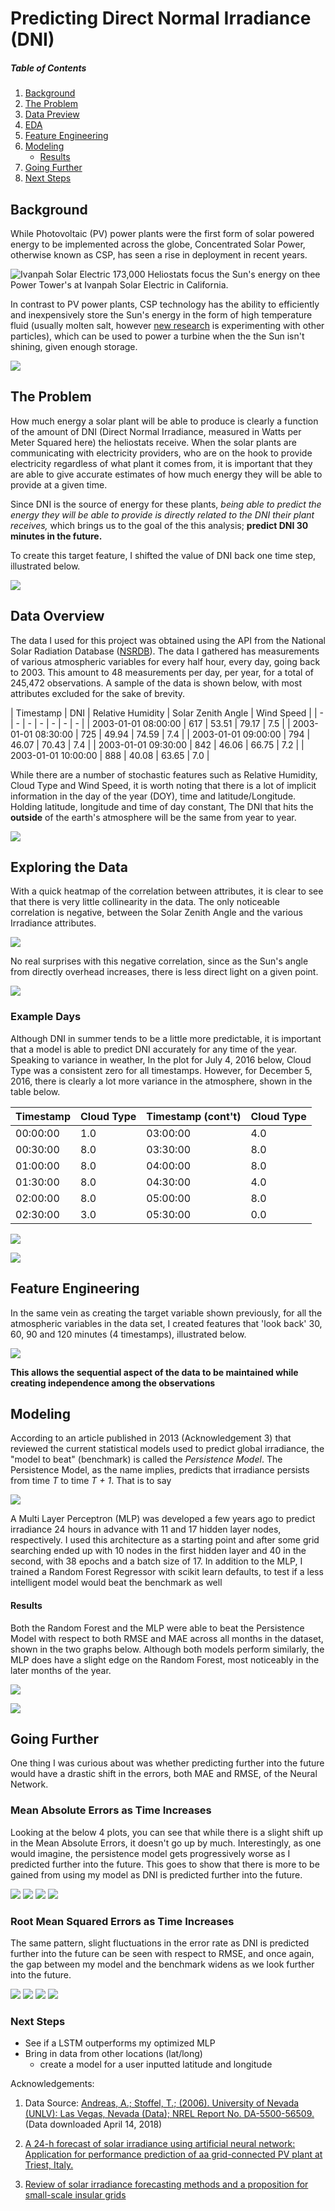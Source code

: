# Predicting Direct Normal Irradiance (DNI)

##### Table of Contents

1. [Background](#background)
2. [The Problem](#the-problem)
3. [Data Preview](#data-overview)
4. [EDA](#exploring-the-data)
5. [Feature Engineering](#feature-engineering)
6. [Modeling](#modeling)
    + [Results](#results)
7. [Going Further](#going-further)
8. [Next Steps](#next-steps)

## Background

While Photovoltaic (PV) power plants were the first form of solar powered energy to be implemented across the globe, Concentrated Solar Power, otherwise known as CSP, has seen a rise in deployment in recent years.

![Ivanpah Solar Electric](images/ivanpah_2.png)
173,000 Heliostats focus the Sun's energy on thee Power Tower's at Ivanpah Solar Electric in California.

In contrast to PV power plants, CSP technology has the ability to efficiently and inexpensively store the Sun's energy in the form of high temperature fluid (usually molten salt, however [new research](https://www.energy.gov/sites/prod/files/2016/08/f33/05-Ho_falling_particle_receiver_CSPSummit2016_0.pdf) is experimenting with other particles), which can be used to power a turbine when the the Sun isn't shining, given enough storage.

![](images/csp_diagram.jpg)

## The Problem

How much energy a solar plant will be able to produce is clearly a function of the amount of DNI (Direct Normal Irradiance, measured in Watts per Meter Squared here) the heliostats receive. When the solar plants are communicating with electricity providers, who are on the hook to provide electricity regardless of what plant it comes from, it is important that they are able to give accurate estimates of how much energy they will be able to provide at a given time.

Since DNI is the source of energy for these plants, *being able to predict the energy they will be able to provide is directly related to the DNI their plant receives,* which brings us to the goal of the this analysis; **predict DNI 30 minutes in the future.**

To create this target feature, I shifted the value of DNI back one time step, illustrated below.

![](images/target_feature_creation.png)

## Data Overview

The data I used for this project was obtained using the API from the National Solar Radiation Database ([NSRDB](https://nsrdb.nrel.gov/)). The data I gathered has measurements of various atmospheric variables for every half hour, every day, going back to 2003. This amount to 48 measurements per day, per year, for a total of 245,472 observations. A sample of the data is shown below, with most attributes excluded for the sake of brevity.

| Timestamp | DNI | Relative Humidity | Solar Zenith Angle | Wind Speed |
| - | - | - | - | - | - | - |
| 2003-01-01 08:00:00 | 617 | 53.51 | 79.17 | 7.5 |
| 2003-01-01 08:30:00 | 725 | 49.94 | 74.59 | 7.4 |
| 2003-01-01 09:00:00 | 794 | 46.07 | 70.43 | 7.4 |
| 2003-01-01 09:30:00 | 842 | 46.06 | 66.75 | 7.2 |
| 2003-01-01 10:00:00 | 888 | 40.08 | 63.65 | 7.0 |

While there are a number of stochastic features such as Relative Humidity, Cloud Type and Wind Speed, it is worth noting that there is a lot of implicit information in the day of the year (DOY), time and latitude/Longitude. Holding latitude, longitude and time of day constant, The DNI that hits the **outside** of the earth's atmosphere will be the same from year to year.

![](images/earth_orbit.jpg)

## Exploring the Data

With a quick heatmap of the correlation between attributes, it is clear to see that there is very little collinearity in the data. The only noticeable correlation is negative, between the Solar Zenith Angle and the various Irradiance attributes.

![](images/heatmap.png)

No real surprises with this negative correlation, since as the Sun's angle from directly overhead increases, there is less direct light on a given point.

![](images/sun_position.png)


### Example Days

Although DNI in summer tends to be a little more predictable, it is important that a model is able to predict DNI accurately for any time of the year. Speaking to variance in weather, In the plot for July 4, 2016 below, Cloud Type was a consistent zero for all timestamps. However, for December 5, 2016, there is clearly a lot more variance in the atmosphere, shown in the table below.

| Timestamp | Cloud Type | Timestamp (cont't) | Cloud Type |
| - | - | - | - |
| 00:00:00 |  1.0 | 03:00:00 |  4.0 |
| 00:30:00 |  8.0 | 03:30:00 |  8.0 |
| 01:00:00 |  8.0 | 04:00:00 |  8.0 |
| 01:30:00 |  8.0 | 04:30:00 |  4.0 |
| 02:00:00 |  8.0 | 05:00:00 |  8.0 |
| 02:30:00 |  3.0 | 05:30:00 |  0.0 |


![](images/irradiance_20160704.png)

![](images/irradiance_20161205.png)

## Feature Engineering

In the same vein as creating the target variable shown previously, for all the atmospheric variables in the data set, I created features that 'look back' 30, 60, 90 and 120 minutes (4 timestamps), illustrated below.

![](images/timestep_engineering.png)

**This allows the sequential aspect of the data to be maintained while creating independence among the observations**

## Modeling

According to an article published in 2013 (Acknowledgement 3) that reviewed the current statistical models used to predict global irradiance, the "model to beat" (benchmark) is called the *Persistence Model*. The Persistence Model, as the name implies, predicts that irradiance persists from time *T* to time *T + 1*. That is to say

![](images/persistence_model_formula.png)

A Multi Layer Perceptron (MLP) was developed a few years ago to predict irradiance 24 hours in advance with 11 and 17 hidden layer nodes, respectively. I used this architecture as a starting point and after some grid searching ended up with 10 nodes in the first hidden layer and 40 in the second, with 38 epochs and a batch size of 17. In addition to the MLP, I trained a Random Forest Regressor with scikit learn defaults, to test if a less intelligent model would beat the benchmark as well

#### Results

Both the Random Forest and the MLP were able to beat the Persistence Model with respect to both RMSE and MAE across all months in the dataset, shown in the two graphs below. Although both models perform similarly, the MLP does have a slight edge on the Random Forest, most noticeably in the later months of the year.

![](images/mean_absolute_errors.png)

![](images/root_mean_squared_errors.png)

## Going Further

One thing I was curious about was whether predicting further into the future would have a drastic shift in the errors, both MAE and RMSE, of the Neural Network.

### Mean Absolute Errors as Time Increases

Looking at the below 4 plots, you can see that while there is a slight shift up in the Mean Absolute Errors, it doesn't go up by much. Interestingly, as one would imagine, the persistence model gets progressively worse as I predicted further into the future. This goes to show that there is more to be gained from using my model as DNI is predicted further into the future.

![](images/t_plus_30_mae_errors.png)
![](images/t_plus_60_mae_errors.png)
![](images/t_plus_90_mae_errors.png)
![](images/t_plus_120_mae_errors.png)

### Root Mean Squared Errors as Time Increases

The same pattern, slight fluctuations in the error rate as DNI is predicted further into the future can be seen with respect to RMSE, and once again, the gap between my model and the benchmark widens as we look further into the future.

![](images/t_plus_30_rmse_errors.png)
![](images/t_plus_60_rmse_errors.png)
![](images/t_plus_90_rmse_errors.png)
![](images/t_plus_120_rmse_errors.png)

### Next Steps

* See if a LSTM outperforms my optimized MLP
* Bring in data from other locations (lat/long)
    * create a model for a user inputted latitude and longitude

Acknowledgements:

1. Data Source: [Andreas, A.; Stoffel, T.; (2006). University of Nevada (UNLV):
Las Vegas, Nevada (Data); NREL Report No. DA-5500-56509.](http://dx.doi.org/10.5439/1052548) (Data downloaded April 14, 2018)

2. [A 24-h forecast of solar irradiance using artificial neural network: Application for performance prediction of aa grid-connected PV plant at Triest, Italy.](https://ac-els-cdn-com.www2.lib.ku.edu/S0038092X10000782/1-s2.0-S0038092X10000782-main.pdf?_tid=85616b05-995e-48d0-bfa8-9fd7fae6cf27&acdnat=1523992062_3fc582bfafa044fee8fcabd7275d202b)

3. [Review of solar irradiance forecasting methods and a proposition for small-scale insular grids](https://ac-els-cdn-com.www2.lib.ku.edu/S1364032113004334/1-s2.0-S1364032113004334-main.pdf?_tid=41f83cfe-de21-4d94-803f-a7470d8e51df&acdnat=1523992118_8198b37af15a4d0e24f139dfcd721a9d)
